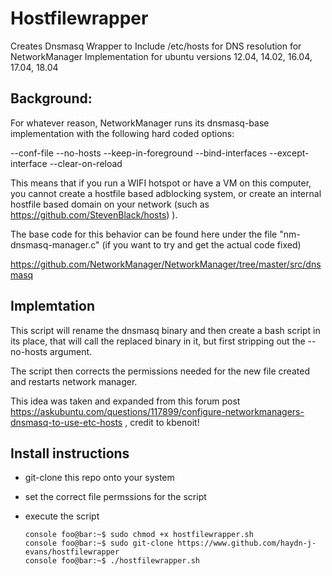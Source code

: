 

# Hostfilewrapper

Creates Dnsmasq Wrapper to Include /etc/hosts for DNS resolution for NetworkManager Implementation for ubuntu versions 12.04, 14.02, 16.04, 17.04,  18.04


## Background:

For whatever reason, NetworkManager runs its dnsmasq-base implementation with the following hard coded options:

--conf-file
--no-hosts
--keep-in-foreground
--bind-interfaces
--except-interface
--clear-on-reload

This means that if you run a WIFI hotspot or have a VM on this computer, you cannot create a hostfile based adblocking system, or create an internal hostfile based domain on your network (such as https://github.com/StevenBlack/hosts) ).

The base code for this behavior can be found here under the file "nm-dnsmasq-manager.c" (if you want to try and get the actual code fixed)

https://github.com/NetworkManager/NetworkManager/tree/master/src/dnsmasq

## Implemtation

This script will rename the dnsmasq binary and then create a bash script in its place, that will call the replaced binary in it, but first stripping out the --no-hosts argument.

The script then corrects the permissions needed for the new file created and restarts network manager.

This idea was taken and expanded from this forum post https://askubuntu.com/questions/117899/configure-networkmanagers-dnsmasq-to-use-etc-hosts , credit to kbenoit!

## Install instructions

- git-clone this repo onto your system 
- set the correct file permssions for the script 
- execute the script 

	```console foo@bar:~$ sudo chmod +x hostfilewrapper.sh```    
	```console foo@bar:~$ sudo git-clone https://www.github.com/haydn-j-evans/hostfilewrapper```  
	```console foo@bar:~$ ./hostfilewrapper.sh```  

 



 





